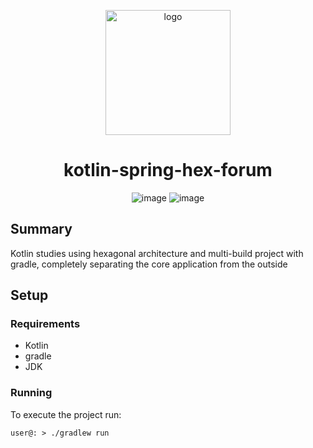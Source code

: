<p align="center">
<img src="https://miro.medium.com/max/1000/0*J88jEbJzlZ7pKKOP." alt="logo" width="200px">

<h1 align="center">kotlin-spring-hex-forum</h1>

</p>

<p align="center">
<img src="https://img.shields.io/badge/Code-Kotlin-informational?style=flat&logo=kotlin&logoColor=white" alt="image" />
<img src="https://img.shields.io/badge/build-Gradle-informational?style=flat&logo=gradle&logoColor=white" alt="image" />

</p>

## Summary

Kotlin studies using hexagonal architecture and multi-build project with gradle, completely separating the core application from the outside

## Setup

### Requirements

- Kotlin
- gradle
- JDK

### Running

To execute the project run:

```shell
user@: > ./gradlew run 
```